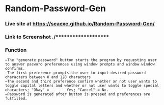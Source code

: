 # Random-Password-Gen

### Live site at https://seaexe.github.io/Random-Password-Gen/

### Link to Screenshot ./*******************

### Function

    —The "generate password" button starts the program by requesting user to answer pasword preferences using window prompts and window window confirms.
    —The first preference prompts the user to input desired password characters between 8 and 128 characters
    —The second and third preference confirm whether or not user wants to toggle capital letters and whether or not user wants to toggle special characters; "Okay" =        Yes; "Cancel" = No.
    —Password is generated after button is pressed and preferences are fulfilled.
